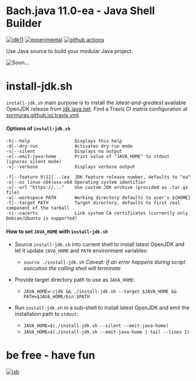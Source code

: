 # Bach.java 11.0-ea - Java Shell Builder
 
[![jdk11](https://img.shields.io/badge/JDK-11+-blue.svg)](https://jdk.java.net)
[![experimental](https://img.shields.io/badge/API-experimental-yellow.svg)](https://jitpack.io/com/github/sormuras/bach/master-SNAPSHOT/javadoc/)
[![github actions](https://github.com/sormuras/bach/workflows/Bach.java/badge.svg)](https://github.com/sormuras/bach/actions)

Use Java source to build your modular Java project.

![Soon...](https://www.123gif.de/gifs/underconstruction/underconstruction-0205.gif)

# install-jdk.sh

`install-jdk.sh` main purpose is to install the _latest-and-greatest_ available OpenJDK release from [jdk.java.net](https://jdk.java.net).
Find a Travis CI matrix configuration at [sormuras.github.io/.travis.yml](https://github.com/sormuras/sormuras.github.io/blob/master/.travis.yml). 

#### Options of `install-jdk.sh`
```
-h|--help                 Displays this help
-d|--dry-run              Activates dry-run mode
-s|--silent               Displays no output
-e|--emit-java-home       Print value of "JAVA_HOME" to stdout (ignores silent mode)
-v|--verbose              Displays verbose output

-f|--feature 9|11|...|ea  JDK feature release number, defaults to "ea"
-o|--os linux-x64|osx-x64 Operating system identifier
-u|--url "https://..."    Use custom JDK archive (provided as .tar.gz file)
-w|--workspace PATH       Working directory defaults to user's ${HOME}
-t|--target PATH          Target directory, defaults to first real component of the tarball
-c|--cacerts              Link system CA certificates (currently only Debian/Ubuntu is supported)
```

#### How to set `JAVA_HOME` with `install-jdk.sh`

- Source `install-jdk.sh` into current shell to install latest OpenJDK and let it update `JAVA_HOME` and `PATH` environment variables:

  - `source ./install-jdk.sh` _Caveat: if an error happens during script execution the calling shell will terminate_
  
- Provide target directory path to use as `JAVA_HOME`:

  - `JAVA_HOME=~/jdk && ./install-jdk.sh --target $JAVA_HOME && PATH=$JAVA_HOME/bin:$PATH`

- Run `install-jdk.sh` in a sub-shell to install latest OpenJDK and emit the installation path to `stdout`:

  - `JAVA_HOME=$(./install-jdk.sh --silent --emit-java-home)`
  - `JAVA_HOME=$(./install-jdk.sh --emit-java-home | tail --lines 1)`

# be free - have fun
[![jsb](https://upload.wikimedia.org/wikipedia/commons/thumb/6/65/Bachsiegel.svg/220px-Bachsiegel.svg.png)](https://wikipedia.org/wiki/Johann_Sebastian_Bach)

[Apache Ant]: https://ant.apache.org
[install-jdk.sh]: https://github.com/sormuras/bach/blob/master/install-jdk.sh
[JDK Foundation Tools]: https://docs.oracle.com/en/java/javase/11/tools/main-tools-create-and-build-applications.html
[jlink]: https://docs.oracle.com/en/java/javase/11/tools/jlink.html
[jshell]: https://docs.oracle.com/en/java/javase/11/tools/jshell.html
